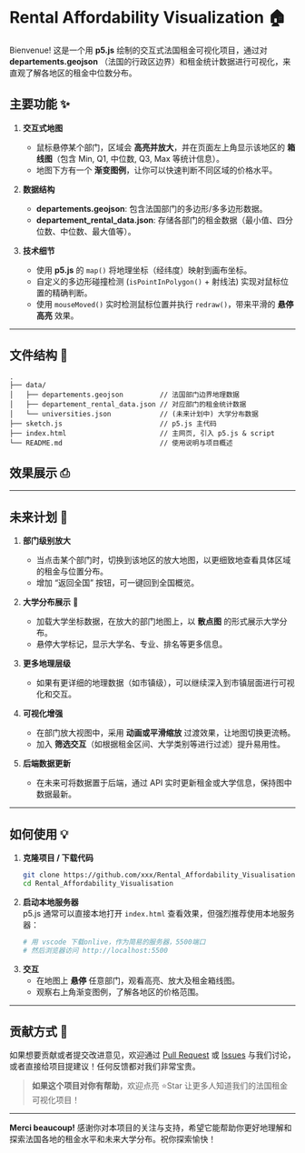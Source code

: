 # Rental Affordability Visualization 🏠

Bienvenue! 这是一个用 **p5.js** 绘制的交互式法国租金可视化项目，通过对 **departements.geojson** （法国的行政区边界）和租金统计数据进行可视化，来直观了解各地区的租金中位数分布。  

## 主要功能 ✨

1. **交互式地图**  
   - 鼠标悬停某个部门，区域会 **高亮并放大**，并在页面左上角显示该地区的 **箱线图**（包含 Min, Q1, 中位数, Q3, Max 等统计信息）。  
   - 地图下方有一个 **渐变图例**，让你可以快速判断不同区域的价格水平。  

2. **数据结构**  
   - **departements.geojson**: 包含法国部门的多边形/多多边形数据。  
   - **departement_rental_data.json**: 存储各部门的租金数据（最小值、四分位数、中位数、最大值等）。  

3. **技术细节**  
   - 使用 **p5.js** 的 `map()` 将地理坐标（经纬度）映射到画布坐标。  
   - 自定义的多边形碰撞检测 (`isPointInPolygon()` + 射线法) 实现对鼠标位置的精确判断。  
   - 使用 `mouseMoved()` 实时检测鼠标位置并执行 `redraw()`，带来平滑的 **悬停高亮** 效果。

---

## 文件结构 📁

```
.
├── data/
│   ├── departements.geojson         // 法国部门边界地理数据
│   ├── departement_rental_data.json // 对应部门的租金统计数据
│   └── universities.json            // (未来计划中) 大学分布数据
├── sketch.js                        // p5.js 主代码
├── index.html                       // 主网页, 引入 p5.js & script
└── README.md                        // 使用说明与项目概述
```

## 效果展示 ⎙

---

## 未来计划 🚀

1. **部门级别放大**  
   - 当点击某个部门时，切换到该地区的放大地图，以更细致地查看具体区域的租金与位置分布。  
   - 增加 “返回全国” 按钮，可一键回到全国概览。  

2. **大学分布展示** 🏫  
   - 加载大学坐标数据，在放大的部门地图上，以 **散点图** 的形式展示大学分布。  
   - 悬停大学标记，显示大学名、专业、排名等更多信息。  

3. **更多地理层级**  
   - 如果有更详细的地理数据（如市镇级），可以继续深入到市镇层面进行可视化和交互。  

4. **可视化增强**  
   - 在部门放大视图中，采用 **动画或平滑缩放** 过渡效果，让地图切换更流畅。  
   - 加入 **筛选交互**（如根据租金区间、大学类别等进行过滤）提升易用性。

5. **后端数据更新**  
   - 在未来可将数据置于后端，通过 API 实时更新租金或大学信息，保持图中数据最新。  

---

## 如何使用 💡

1. **克隆项目 / 下载代码**  
   ```bash
   git clone https://github.com/xxx/Rental_Affordability_Visualisation.git
   cd Rental_Affordability_Visualisation
   ```
2. **启动本地服务器**  
   p5.js 通常可以直接本地打开 `index.html` 查看效果，但强烈推荐使用本地服务器：
   ```bash
   # 用 vscode 下载onlive，作为简易的服务器，5500端口
   # 然后浏览器访问 http://localhost:5500
   ```
3. **交互**  
   - 在地图上 **悬停** 任意部门，观看高亮、放大及租金箱线图。  
   - 观察右上角渐变图例，了解各地区的价格范围。  

---

## 贡献方式 🤝

如果想要贡献或者提交改进意见，欢迎通过 [Pull Request](https://github.com/) 或 [Issues](https://github.com/) 与我们讨论，或者直接给项目提建议！任何反馈都对我们非常宝贵。

> **如果这个项目对你有帮助**，欢迎点亮 ⭐Star 让更多人知道我们的法国租金可视化项目！  

---

**Merci beaucoup!** 感谢你对本项目的关注与支持，希望它能帮助你更好地理解和探索法国各地的租金水平和未来大学分布。祝你探索愉快！  